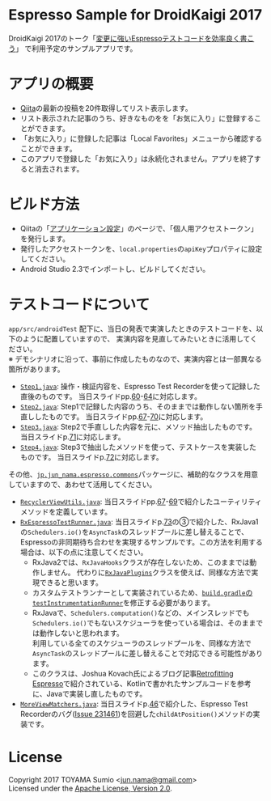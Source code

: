 # Espresso Sample for DroidKaigi 2017

DroidKaigi 2017のトーク「[変更に強いEspressoテストコードを効率良く書こう](https://droidkaigi.github.io/2017/timetable.html#session-26)」
で利用予定のサンプルアプリです。

# アプリの概要

- [Qiita](http://qiita.com/)の最新の投稿を20件取得してリスト表示します。
- リスト表示された記事のうち、好きなものをを「お気に入り」に登録することができます。
- 「お気に入り」に登録した記事は「Local Favorites」メニューから確認することができます。
- このアプリで登録した「お気に入り」は永続化されません。アプリを終了すると消去されます。

# ビルド方法

- Qiitaの「[アプリケーション設定](https://qiita.com/settings/applications)」のページで、「個人用アクセストークン」を発行します。
- 発行したアクセストークンを、`local.properties`の`apiKey`プロパティに設定してください。
- Android Studio 2.3でインポートし、ビルドしてください。

# テストコードについて

`app/src/androidTest` 配下に、当日の発表で実演したときのテストコードを、以下のように配置していますので、
実演内容を見直してみたいときに活用してください。  
※ デモシナリオに沿って、事前に作成したものなので、実演内容とは一部異なる箇所があります。

- [`Step1.java`](app/src/androidTest/java/jp/jun_nama/droidkaigi2017/qiitabrowsersample/Step1.java):
  操作・検証内容を、Espresso Test Recorderを使って記録した直後のものです。
  当日スライドpp.[60](https://speakerdeck.com/sumio/droidkaigi2017-lets-write-sustainable-espresso-test-rapidly?slide=60)-[64](https://speakerdeck.com/sumio/droidkaigi2017-lets-write-sustainable-espresso-test-rapidly?slide=64)に対応します。
- [`Step2.java`](app/src/androidTest/java/jp/jun_nama/droidkaigi2017/qiitabrowsersample/Step2.java):
  Step1で記録した内容のうち、そのままでは動作しない箇所を手直ししたものです。
  当日スライドpp.[67](https://speakerdeck.com/sumio/droidkaigi2017-lets-write-sustainable-espresso-test-rapidly?slide=67)-[70](https://speakerdeck.com/sumio/droidkaigi2017-lets-write-sustainable-espresso-test-rapidly?slide=70)に対応します。
- [`Step3.java`](app/src/androidTest/java/jp/jun_nama/droidkaigi2017/qiitabrowsersample/Step3.java):
  Step2で手直しした内容を元に、メソッド抽出したものです。
  当日スライドp.[71](https://speakerdeck.com/sumio/droidkaigi2017-lets-write-sustainable-espresso-test-rapidly?slide=71)に対応します。
- [`Step4.java`](app/src/androidTest/java/jp/jun_nama/droidkaigi2017/qiitabrowsersample/Step3.java):
  Step3で抽出したメソッドを使って、テストケースを実装したものです。
  当日スライドp.[72](https://speakerdeck.com/sumio/droidkaigi2017-lets-write-sustainable-espresso-test-rapidly?slide=71)に対応します。

その他、[`jp.jun_nama.espresso.commons`](app/src/androidTest/java/jp/jun_nama/espresso/commons)パッケージに、補助的なクラスを用意していますので、あわせて活用してください。

- [`RecyclerViewUtils.java`](app/src/androidTest/java/jp/jun_nama/espresso/commons/RecyclerViewUtils.java):
当日スライドpp.[67](https://speakerdeck.com/sumio/droidkaigi2017-lets-write-sustainable-espresso-test-rapidly?slide=67)-[69](https://speakerdeck.com/sumio/droidkaigi2017-lets-write-sustainable-espresso-test-rapidly?slide=69)で紹介したユーティリティメソッドを定義しています。
- [`RxEspressoTestRunner.java`](app/src/androidTest/java/jp/jun_nama/espresso/commons/RxEspressoTestRunner.java):
当日スライドp.[73](https://speakerdeck.com/sumio/droidkaigi2017-lets-write-sustainable-espresso-test-rapidly)の③で紹介した、RxJava1の`Schedulers.io()`を`AsyncTask`のスレッドプールに差し替えることで、Espressoの非同期待ち合わせを実現するサンプルです。この方法を利用する場合は、以下の点に注意してください。
  - RxJava2では、`RxJavaHooks`クラスが存在しないため、このままでは動作しません。
    代わりに[`RxJavaPlugins`](http://reactivex.io/RxJava/2.x/javadoc/io/reactivex/plugins/RxJavaPlugins.html)クラスを使えば、同様な方法で実現できると思います。
  - カスタムテストランナーとして実装されているため、[`build.gradle`の`testInstrumentationRunner`](app/build.gradle#L14)を修正する必要があります。
  - RxJavaで、`Schedulers.computation()`などの、メインスレッドでも`Schedulers.io()`でもないスケジューラを使っている場合は、そのままでは動作しないと思われます。  
  利用している全てのスケジューラのスレッドプールを、同様な方法で`AsyncTask`のスレッドプールに差し替えることで対応できる可能性があります。
  - このクラスは、Joshua Kovach氏によるブログ記事[Retrofitting Espresso](https://collectiveidea.com/blog/archives/2016/10/13/retrofitting-espresso)で紹介されている、Kotlinで書かれたサンプルコードを参考に、Javaで実装し直したものです。
- [`MoreViewMatchers.java`](app/src/androidTest/java/jp/jun_nama/espresso/commons/MoreViewMatchers.java): 当日スライドp.[46](https://speakerdeck.com/sumio/droidkaigi2017-lets-write-sustainable-espresso-test-rapidly?slide=46)で紹介した、Espresso Test Recorderのバグ([Issue 231461](https://code.google.com/p/android/issues/detail?id=231461))を回避した`childAtPosition()`メソッドの実装です。

# License

Copyright 2017 TOYAMA Sumio &lt;jun.nama@gmail.com&gt;  
Licensed under the
[Apache License, Version 2.0](http://www.apache.org/licenses/LICENSE-2.0).
